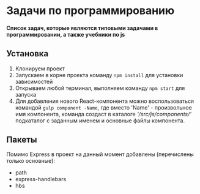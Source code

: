 # Задачи по программированию
#### Список задач, которые являются типовыми задачами в программировании, а также учебники по js 

Установка
---------
1. Клонируем проект
2. Запускаем в корне проекта команду `npm install` для установки зависимостей
3. Открываем любой терминал, выполняем команду `npm start` для запуска
4. Для добавления нового React-компонента можно воспользоваться командой
`gulp component -Name`, где вместо 'Name' - произвольное имя компонента,
команда создаст в каталоге _'/src/js/components/'_ подкаталог с заданным именем 
и основные файлы компонента.

Пакеты
------
Помимо Express в проект на данный момент добавлены (перечислены только основные):
* path
* express-handlebars
* hbs